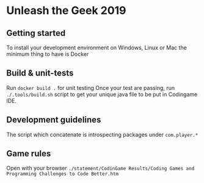 # Unleash the Geek 2019

## Getting started

To install your development environment on Windows, Linux or Mac the minimum thing to have is Docker

## Build & unit-tests
Run `docker build .` for unit testing
Once your test are passing, run `./.tools/build.sh` script to get your unique java file to be put in Codingame IDE.

## Development guidelines

The script which concatenate is introspecting packages under `com.player.*`

## Game rules
Open with your browser `./statement/CodinGame Results/Coding Games and Programming Challenges to Code Better.htm`

